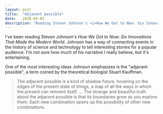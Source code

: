 ```yaml
---
layout: post
title:  "Adjacent possible"
date:   2020-04-05
description: "Reading Steven Johnson's <i>How We Got to Now: Six Innovations That Made the Modern World</i>"
---
```


I've been reading Steven Johnson's _How We Got to Now: Six Innovations That Made the Modern World_. Johnson has a way of connecting events in the history of science and technology to tell interesting stories for a popular audience. I'm not sure how much of his narrative I really believe, but it's entertaining.

One of the most interesting ideas Johnson emphasizes is the "adjacent possible", a term coined by the theoretical biologist Stuart Kauffman.

> The adjacent possible is a kind of shadow future, hovering on the edges of the present state of things, a map of all the ways in which the present can reinvent itself. ... The strange and beautiful truth about the adjacent possible is that its boundaries grow as you explore them. Each new combination opens up the possibility of other new combinations.
 